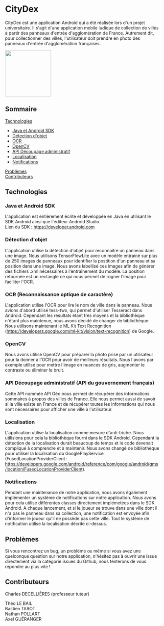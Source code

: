 # CityDex

CityDex est une application Android qui a été réalisée lors d'un projet universitaire. Il s'agit d'une application mobile ludique de collection de villes à partir des panneaux d'entrée d'agglomération de France. Autrement dit, pour collectionner des villes, l'utilisateur doit prendre en photo des panneaux d'entrée d'agglomération françaises.

<img src="https://user-images.githubusercontent.com/74766923/154358973-19783a27-341d-4fc0-ad1f-9ca93bc5e070.png" width="150"/>

## Sommaire

[Technologies](https://github.com/TLBail/CityDex/blob/main/README.md#technologies)
 - [Java et Android SDK](https://github.com/TLBail/CityDex/blob/main/README.md#java-et-android-sdk)
 - [Détection d'objet](https://github.com/TLBail/CityDex/blob/main/README.md#java-et-android-sdk)
 - [OCR](https://github.com/TLBail/CityDex/blob/main/README.md#ocr-reconnaissance-optique-de-caractère)
 - [OpenCV](https://github.com/TLBail/CityDex/blob/main/README.md#opencv)
 - [API Découpage administratif](https://github.com/TLBail/CityDex/blob/main/README.md#api-découpage-administratif-api-du-gouvernement-français)
 - [Localisation](https://github.com/TLBail/CityDex/blob/main/README.md#localisation)
 - [Notifications](https://github.com/TLBail/CityDex/blob/main/README.md#notifications)
 
[Problèmes](https://github.com/TLBail/CityDex/blob/main/README.md#probl%C3%A8mes)<br/>
[Contributeurs](https://github.com/TLBail/CityDex/blob/main/README.md#contributeurs)

## Technologies

### Java et Android SDK

L'application est entièrement écrite et développée en Java en utilisant le SDK Android ainsi que l'éditeur Android Studio.<br/>
Lien du SDK : https://developer.android.com

### Détection d'objet

L'application utilise la détection d'objet pour reconnaitre un panneau dans une image. Nous utilisons TensorFlowLite avec un modèle entrainé sur plus de 250 images de panneaux pour identifier la postition d'un panneau et sa position dans une image. Nous avons labellisé ces images afin de générer des fichiers .xml nécessaires à l'entraînement du modèle. La position retournée est un rectangle ce qui nous permet de rogner l'image pour faciliter l'OCR.

### OCR (Reconnaissance optique de caractère)

L'application utilise l'OCR pour lire le nom de ville dans le panneau. Nous avions d'abord utilisé tess-two, qui permet d'utiliser Tesseract dans Android. Cependant les résultats étant très moyens et la bibliothèque n'étant plus maintenue, nous avons décidé de changer de bibliothèque. Nous utilisons maintenant le ML Kit Text Recognition (https://developers.google.com/ml-kit/vision/text-recognition) de Google. 

### OpenCV

Nous avons utilisé OpenCV pour préparer la photo prise par un utilisateur pour la donner à l'OCR pour avoir de meilleurs résultats. Nous l'avons par exemple utilisé pour mettre l'image en nuances de gris, augmenter le contraste ou éliminer le bruit. 

### API Découpage administratif (API du gouvernement français)

Cette API nommée API Géo nous permet de récupérer des informations sommaires à propos des villes de France. Elle nous permet aussi de savoir si la ville existe en France et de récupérer toutes les informations qui nous sont nécessaires pour afficher une ville à l'utilisateur.

### Localisation

L'application utilise la localisation comme mesure d'anti-triche. Nous utilisions pour cela la bibliothèque fourni dans le SDK Android. Cependant la détection de la localisation durait beaucoup de temps et le code devenait compliqué à comprendre et à maintenir. Nous avons changé de bibliothèque pour utiliser la localisation du GooglePlayService<br/> (FusedLocationProviderClient : https://developers.google.com/android/reference/com/google/android/gms/location/FusedLocationProviderClient).

### Notifications

Pendant une maintenance de notre application, nous avons également implémenter un système de notifications sur notre application. Nous avons pour cela utilisé différentes classes directement implémetées dans le SDK Android. A chaque lancement, et si le joueur se trouve dans une ville dont il n'a pas le panneau dans sa collection, une notification est envoyée afin d'informer le joueur qu'il ne possède pas cette ville. Tout le système de notification utilise la localisation décrite ci-dessus.

## Problèmes

Si vous rencontrez un bug, un problème ou même si vous avez une quelconque question sur notre application, n'hésitez pas à ouvrir une issue directement via la catégorie issues du Github, nous tenterons de vous répondre au plus vite !

## Contributeurs

Charles DECELLIÈRES (professeur tuteur)

Théo LE BAIL<br/>
Bastien TAROT<br/>
Nathan POLLART<br/>
Axel GUÉRANGER<br/>

<!--

Rajouter lien playstore
Ajouter une partie fonctionnement ?

-->
